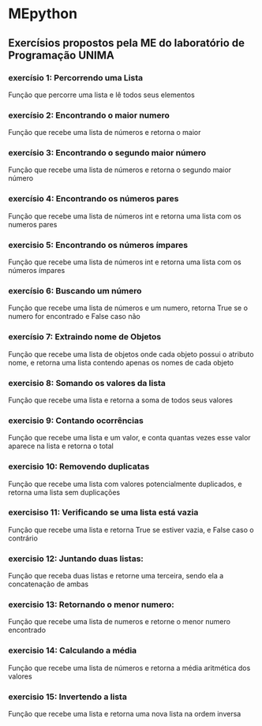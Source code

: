 # MEpython
## Exercísios propostos pela ME do laboratório de Programação UNIMA

### exercísio 1: Percorrendo uma Lista
Função que percorre uma lista e lê todos seus elementos
### exercísio 2: Encontrando o maior numero
Função que recebe uma lista de números e retorna o maior
### exercísio 3: Encontrando o segundo maior número
Função que recebe uma lista de números e retorna o segundo maior número
### exercísio 4: Encontrando os números pares
Função que recebe uma lista de números int e retorna uma lista com os numeros pares
### exercisio 5: Encontrando os números ímpares
Função que recebe uma lista de números int e retorna uma lista com os números ímpares
### exercísio 6: Buscando um número
Função que recebe uma lista de números e um numero, retorna True se o numero for encontrado e False caso não
### exercísio 7: Extraindo nome de Objetos
Função que recebe uma lista de objetos onde cada objeto possui o atributo nome, e retorna uma lista contendo apenas os nomes de cada objeto
### exercisio 8: Somando os valores da lista
Função que recebe uma lista e retorna a soma de todos seus valores
### exercisio 9: Contando ocorrências
Função que recebe uma lista e um valor, e conta quantas vezes esse valor aparece na lista e retorna o total
### exercisio 10: Removendo duplicatas
Função que recebe uma lista com valores potencialmente duplicados, e retorna uma lista sem duplicações
### exercisiso 11: Verificando se uma lista está vazia
Função que recebe uma lista e retorna True se estiver vazia, e False caso o contrário
### exercisio 12: Juntando duas listas:
Função que receba duas listas e retorne uma terceira, sendo ela a concatenação de ambas
### exercisio 13: Retornando o menor numero:
Função que recebe uma lista de numeros e retorne o menor numero encontrado
### exercisio 14: Calculando a média
Função que recebe uma lista de números e retorna a média aritmética dos valores
### exercisio 15: Invertendo a lista
Função que recebe uma lista e retorna uma nova lista na ordem inversa
